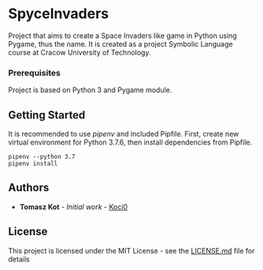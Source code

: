 # SpyceInvaders

Project that aims to create a Space Invaders like game in Python using Pygame, thus the name. It is created as a project Symbolic Language course at Cracow University of Technology.

### Prerequisites

Project is based on Python 3 and Pygame module.

## Getting Started

It is recommended to use *pipenv* and included Pipfile. First, create new virtual environment for Python 3.7.6, then install dependencies from Pipfile.

```
pipenv --python 3.7
pipenv install
```

## Authors

* **Tomasz Kot** - *Initial work* - [Koci0](https://github.com/Koci0)

## License

This project is licensed under the MIT License - see the [LICENSE.md](LICENSE.md) file for details
